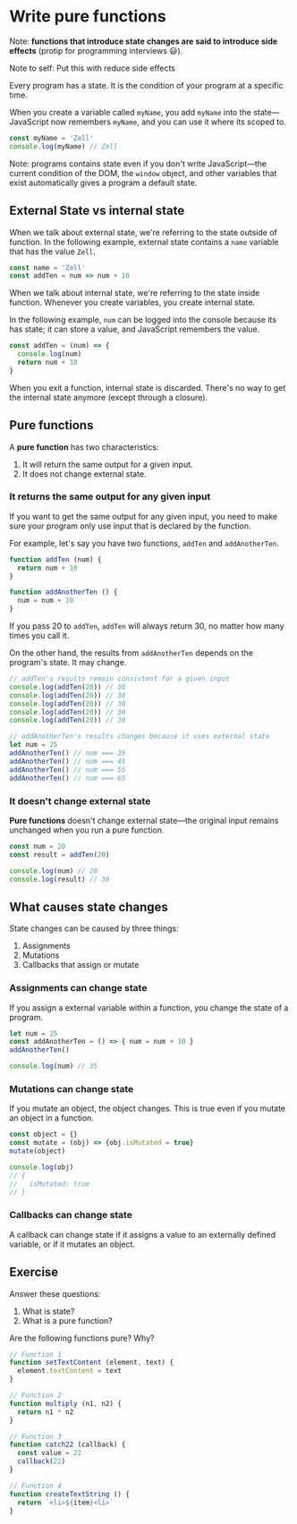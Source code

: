 # Write pure functions

Note: **functions that introduce state changes are said to introduce side effects** (protip for programming interviews 😃).

Note to self: Put this with reduce side effects

Every program has a state. It is the condition of your program at a specific time.

When you create a variable called `myName`, you add `myName` into the state—JavaScript now remembers `myName`, and you can use it where its scoped to.

```js
const myName = 'Zell'
console.log(myName) // Zell
```

Note: programs contains state even if you don't write JavaScript—the current condition of the DOM, the `window` object, and other variables that exist automatically gives a program a default state.

## External State vs internal state

When we talk about external state, we're referring to the state outside of function. In the following example, external state contains a `name` variable that has the value `Zell`.

```js
const name = 'Zell'
const addTen = num => num + 10
```

When we talk about internal state, we're referring to the state inside function. Whenever you create variables, you create internal state.

In the following example, `num` can be logged into the console because its has state; it can store a value, and JavaScript remembers the value.

```js
const addTen = (num) => {
  console.log(num)
  return num + 10
}
```

When you exit a function, internal state is discarded. There's no way to get the internal state anymore (except through a closure).

## Pure functions

A **pure function** has two characteristics:

1. It will return the same output for a given input.
2. It does not change external state.

### It returns the same output for any given input

If you want to get the same output for any given input, you need to make sure your program only use input that is declared by the function.

For example, let's say you have two functions, `addTen` and `addAnotherTen`.

```js
function addTen (num) {
  return num + 10
}
```

```js
function addAnotherTen () {
  num = num + 10
}
```

If you pass 20 to `addTen`, `addTen` will always return 30, no matter how many times you call it.

On the other hand, the results from `addAnotherTen` depends on the program's state. It may change.

```js
// addTen's results remain consistent for a given input
console.log(addTen(20)) // 30
console.log(addTen(20)) // 30
console.log(addTen(20)) // 30
console.log(addTen(20)) // 30
console.log(addTen(20)) // 30
```

```js
// addAnotherTen's results changes because it uses external state
let num = 25
addAnotherTen() // num === 35
addAnotherTen() // num === 45
addAnotherTen() // num === 55
addAnotherTen() // num === 65
```

### It doesn't change external state

**Pure functions** doesn't change external state—the original input remains unchanged when you run a pure function.

```js
const num = 20
const result = addTen(20)

console.log(num) // 20
console.log(result) // 30
```

## What causes state changes

State changes can be caused by three things:

1. Assignments
2. Mutations
3. Callbacks that assign or mutate

### Assignments can change state

If you assign a external variable within a function, you change the state of a program.

```js
let num = 25
const addAnotherTen = () => { num = num + 10 }
addAnotherTen()

console.log(num) // 35
```

### Mutations can change state

If you mutate an object, the object changes. This is true even if you mutate an object in a function.

```js
const object = {}
const mutate = (obj) => {obj.isMutated = true}
mutate(object)

console.log(obj)
// {
//   isMutated: true
// }
```

### Callbacks can change state

A callback can change state if it assigns a value to an externally defined variable, or if it mutates an object.

## Exercise

Answer these questions:

1. What is state?
2. What is a pure function?

Are the following functions pure? Why?

```js
// Function 1
function setTextContent (element, text) {
  element.textContent = text
}

// Function 2
function multiply (n1, n2) {
  return n1 * n2
}

// Function 3
function catch22 (callback) {
  const value = 22
  callback(22)
}

// Function 4
function createTextString () {
  return `<li>${item}<li>`
}
```
